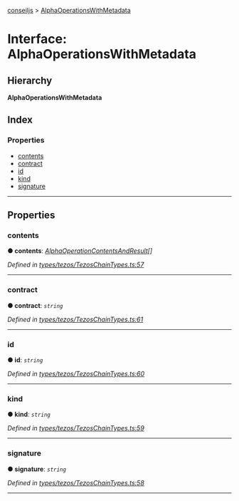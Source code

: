 [conseiljs](../README.md) > [AlphaOperationsWithMetadata](../interfaces/alphaoperationswithmetadata.md)

# Interface: AlphaOperationsWithMetadata

## Hierarchy

**AlphaOperationsWithMetadata**

## Index

### Properties

* [contents](alphaoperationswithmetadata.md#contents)
* [contract](alphaoperationswithmetadata.md#contract)
* [id](alphaoperationswithmetadata.md#id)
* [kind](alphaoperationswithmetadata.md#kind)
* [signature](alphaoperationswithmetadata.md#signature)

---

## Properties

<a id="contents"></a>

###  contents

**● contents**: *[AlphaOperationContentsAndResult](alphaoperationcontentsandresult.md)[]*

*Defined in [types/tezos/TezosChainTypes.ts:57](https://github.com/Cryptonomic/ConseilJS/blob/9f42371/src/types/tezos/TezosChainTypes.ts#L57)*

___
<a id="contract"></a>

###  contract

**● contract**: *`string`*

*Defined in [types/tezos/TezosChainTypes.ts:61](https://github.com/Cryptonomic/ConseilJS/blob/9f42371/src/types/tezos/TezosChainTypes.ts#L61)*

___
<a id="id"></a>

###  id

**● id**: *`string`*

*Defined in [types/tezos/TezosChainTypes.ts:60](https://github.com/Cryptonomic/ConseilJS/blob/9f42371/src/types/tezos/TezosChainTypes.ts#L60)*

___
<a id="kind"></a>

###  kind

**● kind**: *`string`*

*Defined in [types/tezos/TezosChainTypes.ts:59](https://github.com/Cryptonomic/ConseilJS/blob/9f42371/src/types/tezos/TezosChainTypes.ts#L59)*

___
<a id="signature"></a>

###  signature

**● signature**: *`string`*

*Defined in [types/tezos/TezosChainTypes.ts:58](https://github.com/Cryptonomic/ConseilJS/blob/9f42371/src/types/tezos/TezosChainTypes.ts#L58)*

___

